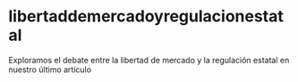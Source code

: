 # libertaddemercadoyregulacionestatal
 Exploramos el debate entre la libertad de mercado y la regulación estatal en nuestro último artículo

